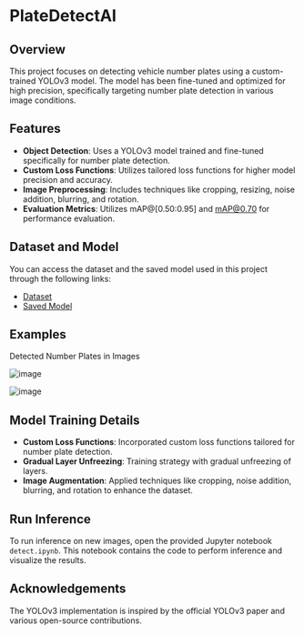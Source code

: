 # PlateDetectAI

## Overview
This project focuses on detecting vehicle number plates using a custom-trained YOLOv3 model. The model has been fine-tuned and optimized for high precision, specifically targeting number plate detection in various image conditions.

## Features
- **Object Detection**: Uses a YOLOv3 model trained and fine-tuned specifically for number plate detection.
- **Custom Loss Functions**: Utilizes tailored loss functions for higher model precision and accuracy.
- **Image Preprocessing**: Includes techniques like cropping, resizing, noise addition, blurring, and rotation.
- **Evaluation Metrics**: Utilizes mAP@[0.50:0.95] and mAP@0.70 for performance evaluation.

## Dataset and Model
You can access the dataset and the saved model used in this project through the following links:
- [Dataset](https://drive.google.com/drive/folders/1h2_CZXVMQYMJoVjeIvmWJc-Hq-hmagZB?usp=sharing)
- [Saved Model](https://drive.google.com/drive/folders/1MaCjaG8O5oxSevaBWByieUxDoZ_2PJr-?usp=sharing)

## Examples
Detected Number Plates in Images

![image](https://github.com/user-attachments/assets/798c6b9d-94d4-4e2d-b694-3b58c79df9b4)

![image](https://github.com/user-attachments/assets/a071e276-b0a8-44fb-b6d4-bd5923d79cd3)


## Model Training Details
- **Custom Loss Functions**: Incorporated custom loss functions tailored for number plate detection.
- **Gradual Layer Unfreezing**: Training strategy with gradual unfreezing of layers.
- **Image Augmentation**: Applied techniques like cropping, noise addition, blurring, and rotation to enhance the dataset.

## Run Inference
To run inference on new images, open the provided Jupyter notebook `detect.ipynb`. This notebook contains the code to perform inference and visualize the results.

## Acknowledgements
The YOLOv3 implementation is inspired by the official YOLOv3 paper and various open-source contributions.
